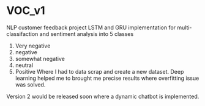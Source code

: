 # VOC_v1
NLP customer feedback project
LSTM and GRU implementation for multi-classifaction and sentiment analysis into 5 classes
1. Very negative
2. negative
3. somewhat negative
4. neutral
5. Positive
Where I had to data scrap and create a new dataset.
Deep learning helped me to brought me precise results where overfitting issue was solved.

Version 2 would be released soon where a dynamic chatbot is implemented.
